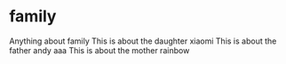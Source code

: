 # family
Anything about family
This is about the daughter xiaomi
This is about the father andy
aaa This is about the mother rainbow
